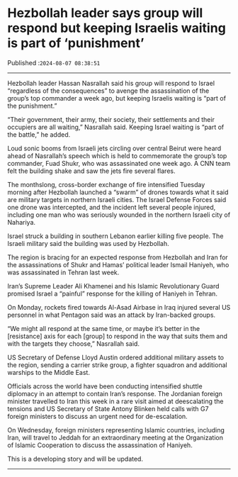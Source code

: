 # Hezbollah leader says group will respond but keeping Israelis waiting is part of ‘punishment’

Published :`2024-08-07 08:38:51`

---

Hezbollah leader Hassan Nasrallah said his group will respond to Israel “regardless of the consequences” to avenge the assassination of the group’s top commander a week ago, but keeping Israelis waiting is “part of the punishment.”

“Their government, their army, their society, their settlements and their occupiers are all waiting,” Nasrallah said. Keeping Israel waiting is “part of the battle,” he added.

Loud sonic booms from Israeli jets circling over central Beirut were heard ahead of Nasrallah’s speech which is held to commemorate the group’s top commander, Fuad Shukr, who was assassinated one week ago. A CNN team felt the building shake and saw the jets fire several flares.

The monthslong, cross-border exchange of fire intensified Tuesday morning after Hezbollah launched a “swarm” of drones towards what it said are military targets in northern Israeli cities. The Israel Defense Forces said one drone was intercepted, and the incident left several people injured, including one man who was seriously wounded in the northern Israeli city of Nahariya.

Israel struck a building in southern Lebanon earlier killing five people. The Israeli military said the building was used by Hezbollah.

The region is bracing for an expected response from Hezbollah and Iran for the assassinations of Shukr and Hamas’ political leader Ismail Haniyeh, who was assassinated in Tehran last week.

Iran’s Supreme Leader Ali Khamenei and his Islamic Revolutionary Guard promised Israel a “painful” response for the killing of Haniyeh in Tehran.

On Monday, rockets fired towards Al-Asad Airbase in Iraq injured several US personnel in what Pentagon said was an attack by Iran-backed groups.

“We might all respond at the same time, or maybe it’s better in the [resistance] axis for each [group] to respond in the way that suits them and with the targets they choose,” Nasrallah said.

US Secretary of Defense Lloyd Austin ordered additional military assets to the region, sending a carrier strike group, a fighter squadron and additional warships to the Middle East.

Officials across the world have been conducting intensified shuttle diplomacy in an attempt to contain Iran’s response. The Jordanian foreign minister travelled to Iran this week in a rare visit aimed at deescalating the tensions and US Secretary of State Antony Blinken held calls with G7 foreign ministers to discuss an urgent need for de-escalation.

On Wednesday, foreign ministers representing Islamic countries, including Iran, will travel to Jeddah for an extraordinary meeting at the Organization of Islamic Cooperation to discuss the assassination of Haniyeh.

This is a developing story and will be updated.

---

